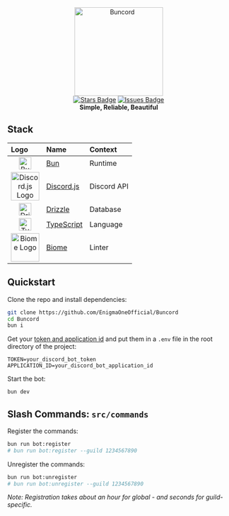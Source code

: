<div align="center">
  <img src="https://raw.githubusercontent.com/EnigmaOneOfficial/Buncord/master/assets/buncord.png" alt="Buncord" width="200" height="200">
  <br>
  <a href="https://github.com/EnigmaOneOfficial/Buncord/stargazers"><img src="https://img.shields.io/github/stars/EnigmaOneOfficial/Buncord?style=social" alt="Stars Badge"/></a>
  <a href="https://github.com/EnigmaOneOfficial/Buncord/issues"><img src="https://img.shields.io/github/issues/EnigmaOneOfficial/Buncord" alt="Issues Badge"/></a>
  <br>
  <b>Simple, Reliable, Beautiful</b>
</div>

## Stack

<div align="center">

| Logo                                                                                                                                                             | Name                                          | Context     |
| :--------------------------------------------------------------------------------------------------------------------------------------------------------------- | :-------------------------------------------- | :---------- |
| <div align="center"><img src="https://raw.githubusercontent.com/EnigmaOneOfficial/Buncord/master/assets/bun.png" alt="Bun Logo" width="28"/></div>               | [Bun](https://bun.sh/)                        | Runtime     |
| <div align="center"><img src="https://raw.githubusercontent.com/EnigmaOneOfficial/Buncord/master/assets/discord.svg" alt="Discord.js Logo" width="64"/></div>    | [Discord.js](https://discord.js.org/)         | Discord API |
| <div align="center"><img src="https://raw.githubusercontent.com/EnigmaOneOfficial/Buncord/master/assets/drizzle.png" alt="Drizzle Logo" width="28"/></div>       | [Drizzle](https://orm.drizzle.team/)          | Database    |
| <div align="center"><img src="https://raw.githubusercontent.com/EnigmaOneOfficial/Buncord/master/assets/typescript.png" alt="TypeScript Logo" width="28"/></div> | [TypeScript](https://www.typescriptlang.org/) | Language    |
| <div align="center"><img src="https://raw.githubusercontent.com/EnigmaOneOfficial/Buncord/master/assets/biome.svg" alt="Biome Logo" width="64"/></div>           | [Biome](https://biomejs.dev/)                 | Linter      |

</div>

## Quickstart

Clone the repo and install dependencies:

```bash
git clone https://github.com/EnigmaOneOfficial/Buncord
cd Buncord
bun i
```

Get your [token and application id](https://discord.com/developers/applications) and put them in a `.env` file in the root directory of the project:

```env
TOKEN=your_discord_bot_token
APPLICATION_ID=your_discord_bot_application_id
```

Start the bot:

```bash
bun dev
```

## Slash Commands: `src/commands`

Register the commands:

```bash
bun run bot:register
# bun run bot:register --guild 1234567890
```

Unregister the commands:

```bash
bun run bot:unregister
# bun run bot:unregister --guild 1234567890
```

*Note: Registration takes about an hour for global - and seconds for guild-specific.*
